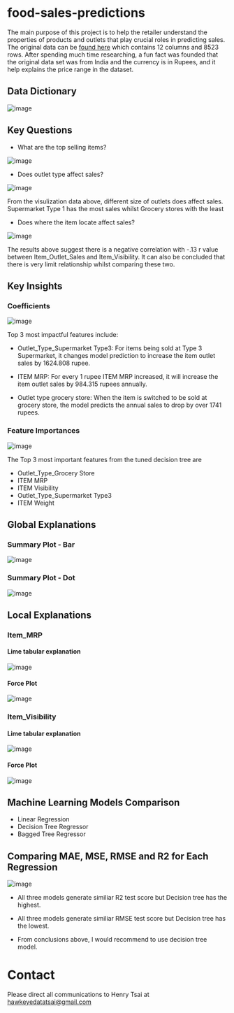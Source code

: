 # food-sales-predictions
The main purpose of this project is to help the retailer understand the properties of products and outlets that play crucial roles in predicting sales. The original data can be [found here](https://datahack.analyticsvidhya.com/contest/practice-problem-big-mart-sales-iii/#About) which contains 12 columns and 8523 rows. After spending much time researching, a fun fact was founded that the original data set was from India and the currency is in Rupees, and it help explains the price range in the dataset.

## Data Dictionary

![image](https://user-images.githubusercontent.com/126204698/229249068-9d421384-691b-4418-9268-4468b9de86ec.png)

## Key Questions

- What are the top selling items?

![image](https://user-images.githubusercontent.com/126204698/229251339-7f9acb61-57cf-43f3-afde-9bbb71f0218d.png)

- Does outlet type affect sales?

![image](https://user-images.githubusercontent.com/126204698/229251379-fde0b3ca-1bec-4ede-ae16-358b44a5260e.png)

From the visulization data above, different size of outlets does affect sales. Supermarket Type 1 has the most sales whilst Grocery stores with the least

- Does where the item locate affect sales?

![image](https://user-images.githubusercontent.com/126204698/229251403-c0a482be-3b0a-4aa9-9fac-86e9b3d447c3.png)

The results above suggest there is a negative correlation with -.13 r value between Item_Outlet_Sales and Item_Visibility. It can also be concluded that there is very limit relationship whilst comparing these two.

## Key Insights

### Coefficients

![image](https://github.com/hawkeyedatatsai/food-sales-predictions/assets/126204698/ad3b0c3d-d7d0-453f-9465-52451b4989a4)

Top 3 most impactful features include:

- Outlet_Type_Supermarket Type3:
For items being sold at Type 3 Supermarket, it changes model prediction to increase the item outlet sales by 1624.808 rupee.

- ITEM MRP:
For every 1 rupee ITEM MRP increased, it will increase the item outlet sales by 984.315 rupees annually.

- Outlet type grocery store:
When the item is switched to be sold at grocery store, the model predicts the annual sales to drop by over 1741 rupees.

### Feature Importances
![image](https://github.com/hawkeyedatatsai/food-sales-predictions/assets/126204698/a3d6e098-fe46-4621-9aec-914c36a82e7e)


The Top 3 most important features from the tuned decision tree are
- Outlet_Type_Grocery Store
- ITEM MRP
- ITEM Visibility
- Outlet_Type_Supermarket Type3
- ITEM Weight

## Global Explanations

### Summary Plot - Bar

![image](https://github.com/hawkeyedatatsai/food-sales-predictions/assets/126204698/d0eb0c70-b23c-4a8e-8ef5-e315e97617a4)

### Summary Plot - Dot

![image](https://github.com/hawkeyedatatsai/food-sales-predictions/assets/126204698/8a97d07c-b7a5-499a-9c46-b81057a8b73e)

## Local Explanations

### Item_MRP

#### Lime tabular explanation
![image](https://github.com/hawkeyedatatsai/food-sales-predictions/assets/126204698/52797a18-1ee2-42e0-99bb-9303d2864790)

#### Force Plot
![image](https://github.com/hawkeyedatatsai/food-sales-predictions/assets/126204698/4d9d4fd9-efa2-4ae0-acfb-d74143561e40)

### Item_Visibility

#### Lime tabular explanation
![image](https://github.com/hawkeyedatatsai/food-sales-predictions/assets/126204698/af75bcf3-69c1-4f91-8864-787d8a259fd1)

#### Force Plot
![image](https://github.com/hawkeyedatatsai/food-sales-predictions/assets/126204698/754819a7-cacb-4e3d-b300-b5f88bf6dabc)


## Machine Learning Models Comparison
- Linear Regression
- Decision Tree Regressor
- Bagged Tree Regressor

## Comparing MAE, MSE, RMSE and R2 for Each Regression
![image](https://user-images.githubusercontent.com/126204698/229249968-d5af2506-b237-464b-879c-7c8a5edf5936.png)

- All three models generate similiar R2 test score but Decision tree has the highest.

- All three models generate similiar RMSE test score but Decision tree has the lowest.

- From conclusions above, I would recommend to use decision tree model.

# Contact
Please direct all communications to Henry Tsai at hawkeyedatatsai@gmail.com
